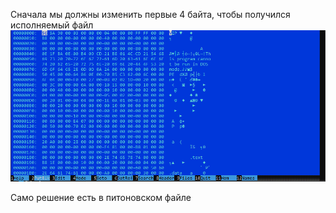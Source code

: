 Сначала мы должны изменить первые 4 байта, чтобы получился исполняемый файл
![Image alt](https://github.com/WNS-Team/CTF_write_up/blob/main/codeby.games/Basic%20Tasks/Reverse/(resolved)%20Недействительный/1.PNG)

Само решение есть в питоновском файле
